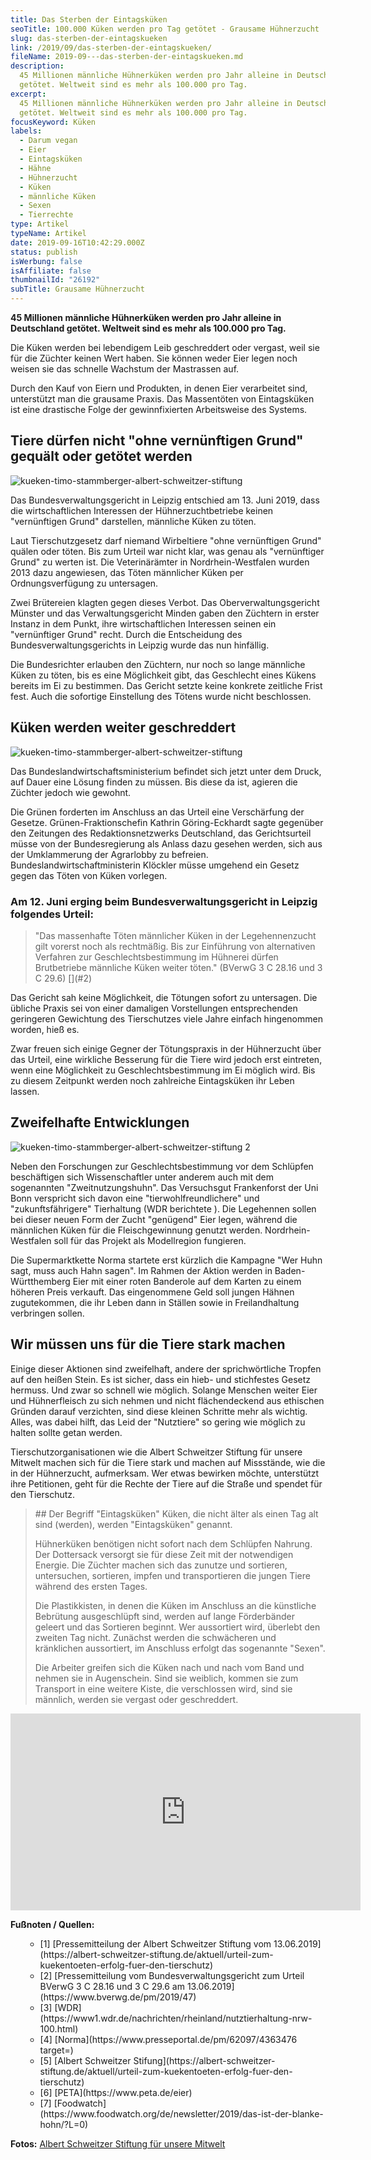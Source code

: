 ```yaml
---
title: Das Sterben der Eintagsküken
seoTitle: 100.000 Küken werden pro Tag getötet - Grausame Hühnerzucht
slug: das-sterben-der-eintagskueken
link: /2019/09/das-sterben-der-eintagskueken/
fileName: 2019-09---das-sterben-der-eintagskueken.md
description:
  45 Millionen männliche Hühnerküken werden pro Jahr alleine in Deutschland
  getötet. Weltweit sind es mehr als 100.000 pro Tag.
excerpt:
  45 Millionen männliche Hühnerküken werden pro Jahr alleine in Deutschland
  getötet. Weltweit sind es mehr als 100.000 pro Tag.
focusKeyword: Küken
labels:
  - Darum vegan
  - Eier
  - Eintagsküken
  - Hähne
  - Hühnerzucht
  - Küken
  - männliche Küken
  - Sexen
  - Tierrechte
type: Artikel
typeName: Artikel
date: 2019-09-16T10:42:29.000Z
status: publish
isWerbung: false
isAffiliate: false
thumbnailId: "26192"
subTitle: Grausame Hühnerzucht
---
```


<strong>45 Millionen männliche Hühnerküken werden pro Jahr alleine in
Deutschland getötet. Weltweit sind es mehr als 100.000 pro Tag.</strong>

Die Küken werden bei lebendigem Leib geschreddert oder vergast, weil sie für die
Züchter keinen Wert haben. Sie können weder Eier legen noch weisen sie das
schnelle Wachstum der Mastrassen auf.

Durch den Kauf von Eiern und Produkten, in denen Eier verarbeitet sind,
unterstützt man die grausame Praxis. Das Massentöten von Eintagsküken ist eine
drastische Folge der gewinnfixierten Arbeitsweise des Systems.

## Tiere dürfen nicht "ohne vernünftigen Grund" gequält oder getötet werden

![kueken-timo-stammberger-albert-schweitzer-stiftung](http://cardamonchai.com/wp-content/uploads/2019/09/kueken-timo-stammberger-albert-schweitzer-stiftung-400x266.jpg "Foto: Timo Stammberger / Albert Schweitzer Stiftung für unsere Mitwelt")

Das Bundesverwaltungsgericht in Leipzig entschied am 13. Juni 2019, dass die
wirtschaftlichen Interessen der Hühnerzuchtbetriebe keinen "vernünftigen Grund"
darstellen, männliche Küken zu töten.

Laut Tierschutzgesetz darf niemand Wirbeltiere "ohne vernünftigen Grund" quälen
oder töten. Bis zum Urteil war nicht klar, was genau als "vernünftiger Grund" zu
werten ist. Die Veterinärämter in Nordrhein-Westfalen wurden 2013 dazu
angewiesen, das Töten männlicher Küken per Ordnungsverfügung zu untersagen.

Zwei Brütereien klagten gegen dieses Verbot. Das Oberverwaltungsgericht Münster
und das Verwaltungsgericht Minden gaben den Züchtern in erster Instanz in dem
Punkt, ihre wirtschaftlichen Interessen seinen ein "vernünftiger Grund" recht.
Durch die Entscheidung des Bundesverwaltungsgerichts in Leipzig wurde das nun
hinfällig.

Die Bundesrichter erlauben den Züchtern, nur noch so lange männliche Küken zu
töten, bis es eine Möglichkeit gibt, das Geschlecht eines Kükens bereits im Ei
zu bestimmen. Das Gericht setzte keine konkrete zeitliche Frist fest. Auch die
sofortige Einstellung des Tötens wurde nicht beschlossen.

## Küken werden weiter geschreddert

![kueken-timo-stammberger-albert-schweitzer-stiftung](http://cardamonchai.com/wp-content/uploads/2019/09/kueken-timo-stammberger-albert-schweitzer-stiftung-1-400x266.jpg "Foto: Timo Stammberger / Albert Schweitzer Stiftung für unsere Mitwelt")

Das Bundeslandwirtschaftsministerium befindet sich jetzt unter dem Druck, auf
Dauer eine Lösung finden zu müssen. Bis diese da ist, agieren die Züchter jedoch
wie gewohnt.

Die Grünen forderten im Anschluss an das Urteil eine Verschärfung der Gesetze.
Grünen-Fraktionschefin Kathrin Göring-Eckhardt sagte gegenüber den Zeitungen des
Redaktionsnetzwerks Deutschland, das Gerichtsurteil müsse von der
Bundesregierung als Anlass dazu gesehen werden, sich aus der Umklammerung der
Agrarlobby zu befreien. Bundeslandwirtschaftministerin Klöckler müsse umgehend
ein Gesetz gegen das Töten von Küken vorlegen. [](#1)

### Am 12. Juni erging beim Bundesverwaltungsgericht in Leipzig folgendes Urteil:

<blockquote>"Das massenhafte Töten männlicher Küken in der Legehennenzucht gilt vorerst noch als rechtmäßig. Bis zur Einführung von alternativen Verfahren zur Geschlechtsbestimmung im Hühnerei dürfen Brutbetriebe männliche Küken weiter töten." (BVerwG 3 C 28.16 und 3 C 29.6) [](#2) </blockquote>

Das Gericht sah keine Möglichkeit, die Tötungen sofort zu untersagen. Die
übliche Praxis sei von einer damaligen Vorstellungen entsprechenden geringeren
Gewichtung des Tierschutzes viele Jahre einfach hingenommen worden, hieß es.

Zwar freuen sich einige Gegner der Tötungspraxis in der Hühnerzucht über das
Urteil, eine wirkliche Besserung für die Tiere wird jedoch erst eintreten, wenn
eine Möglichkeit zu Geschlechtsbestimmung im Ei möglich wird. Bis zu diesem
Zeitpunkt werden noch zahlreiche Eintagsküken ihr Leben lassen.

## Zweifelhafte Entwicklungen

![kueken-timo-stammberger-albert-schweitzer-stiftung 2](http://cardamonchai.com/wp-content/uploads/2019/09/kueken-timo-stammberger-albert-schweitzer-stiftung-2-400x266.jpg "Foto: Timo Stammberger / Albert Schweitzer Stiftung für unsere Mitwelt")

Neben den Forschungen zur Geschlechtsbestimmung vor dem Schlüpfen beschäftigen
sich Wissenschaftler unter anderem auch mit dem sogenannten "Zweitnutzungshuhn".
Das Versuchsgut Frankenforst der Uni Bonn verspricht sich davon eine
"tierwohlfreundlichere" und "zukunftsfährigere" Tierhaltung (WDR berichtete
[](#4) ). Die Legehennen sollen bei dieser neuen Form der Zucht "genügend" Eier
legen, während die männlichen Küken für die Fleischgewinnung genutzt werden.
Nordrhein-Westfalen soll für das Projekt als Modellregion fungieren.

Die Supermarktkette Norma [](#4) startete erst kürzlich die Kampagne "Wer Huhn
sagt, muss auch Hahn sagen". Im Rahmen der Aktion werden in Baden-Württhemberg
Eier mit einer roten Banderole auf dem Karten zu einem höheren Preis verkauft.
Das eingenommene Geld soll jungen Hähnen zugutekommen, die ihr Leben dann in
Ställen sowie in Freilandhaltung verbringen sollen.

## Wir müssen uns für die Tiere stark machen

Einige dieser Aktionen sind zweifelhaft, andere der sprichwörtliche Tropfen auf
den heißen Stein. Es ist sicher, dass ein hieb- und stichfestes Gesetz hermuss.
Und zwar so schnell wie möglich. Solange Menschen weiter Eier und Hühnerfleisch
zu sich nehmen und nicht flächendeckend aus ethischen Gründen darauf verzichten,
sind diese kleinen Schritte mehr als wichtig. Alles, was dabei hilft, das Leid
der "Nutztiere" so gering wie möglich zu halten sollte getan werden.

Tierschutzorganisationen wie die Albert Schweitzer Stiftung für unsere Mitwelt
[](#5) machen sich für die Tiere stark und machen auf Missstände, wie die in der
Hühnerzucht, aufmerksam. Wer etwas bewirken möchte, unterstützt ihre Petitionen,
geht für die Rechte der Tiere auf die Straße und spendet für den Tierschutz.

<blockquote>
## Der Begriff "Eintagsküken"
Küken, die nicht älter als einen Tag alt sind (werden), werden "Eintagsküken" genannt.

Hühnerküken benötigen nicht sofort nach dem Schlüpfen Nahrung. Der Dottersack
versorgt sie für diese Zeit mit der notwendigen Energie. Die Züchter machen sich
das zunutze und sortieren, untersuchen, sortieren, impfen und transportieren die
jungen Tiere während des ersten Tages.

Die Plastikkisten, in denen die Küken im Anschluss an die künstliche Bebrütung
ausgeschlüpft sind, werden auf lange Förderbänder geleert und das Sortieren
beginnt. Wer aussortiert wird, überlebt den zweiten Tag nicht. Zunächst werden
die schwächeren und kränklichen aussortiert, im Anschluss erfolgt das sogenannte
"Sexen".

Die Arbeiter greifen sich die Küken nach und nach vom Band und nehmen sie in
Augenschein. Sind sie weiblich, kommen sie zum Transport in eine weitere Kiste,
die verschlossen wird, sind sie männlich, werden sie vergast oder
geschreddert.</blockquote>

<iframe src="https://www.youtube.com/embed/NZHJr6-vRKY" width="560" height="315" frameborder="0" allowfullscreen="allowfullscreen"></iframe>

<strong>Fußnoten / Quellen:</strong>

<ul>
    <li style="list-style-type: none;">
<ul>
    <li id="1">[1]  [Pressemitteilung der Albert Schweitzer Stiftung vom 13.06.2019](https://albert-schweitzer-stiftung.de/aktuell/urteil-zum-kuekentoeten-erfolg-fuer-den-tierschutz) </li>
    <li id="2">[2]  [Pressemitteilung vom Bundesverwaltungsgericht zum Urteil BVerwG 3 C 28.16 und 3 C 29.6 am 13.06.2019](https://www.bverwg.de/pm/2019/47) </li>
    <li id="3">[3]  [WDR](https://www1.wdr.de/nachrichten/rheinland/nutztierhaltung-nrw-100.html) </li>
    <li id="4">[4]  [Norma](https://www.presseportal.de/pm/62097/4363476 target=) </li>
    <li id="5">[5]  [Albert Schweitzer Stifung](https://albert-schweitzer-stiftung.de/aktuell/urteil-zum-kuekentoeten-erfolg-fuer-den-tierschutz) </li>
    <li id="6">[6]  [PETA](https://www.peta.de/eier) </li>
    <li id="7">[7]  [Foodwatch](https://www.foodwatch.org/de/newsletter/2019/das-ist-der-blanke-hohn/?L=0) </li>
</ul>
</li>
</ul>

<strong>Fotos:</strong>
[Albert Schweitzer Stiftung für unsere Mitwelt](https://www.timostammberger.com/)
